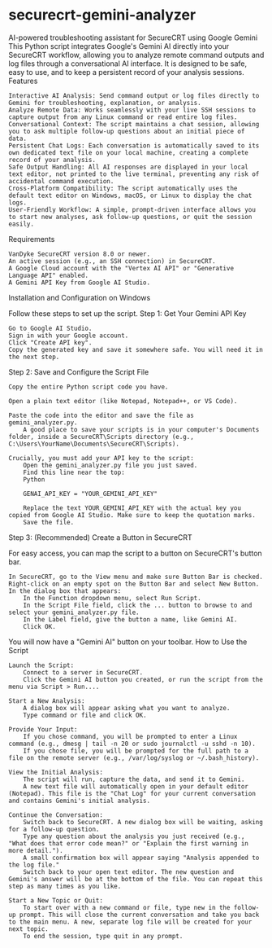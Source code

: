 # securecrt-gemini-analyzer
AI-powered troubleshooting assistant for SecureCRT using Google Gemini
This Python script integrates Google's Gemini AI directly into your SecureCRT workflow, allowing you to analyze remote command outputs and log files through a conversational AI interface. It is designed to be safe, easy to use, and to keep a persistent record of your analysis sessions.
Features

    Interactive AI Analysis: Send command output or log files directly to Gemini for troubleshooting, explanation, or analysis.
    Analyze Remote Data: Works seamlessly with your live SSH sessions to capture output from any Linux command or read entire log files.
    Conversational Context: The script maintains a chat session, allowing you to ask multiple follow-up questions about an initial piece of data.
    Persistent Chat Logs: Each conversation is automatically saved to its own dedicated text file on your local machine, creating a complete record of your analysis.
    Safe Output Handling: All AI responses are displayed in your local text editor, not printed to the live terminal, preventing any risk of accidental command execution.
    Cross-Platform Compatibility: The script automatically uses the default text editor on Windows, macOS, or Linux to display the chat logs.
    User-Friendly Workflow: A simple, prompt-driven interface allows you to start new analyses, ask follow-up questions, or quit the session easily.

Requirements

    VanDyke SecureCRT version 8.0 or newer.
    An active session (e.g., an SSH connection) in SecureCRT.
    A Google Cloud account with the "Vertex AI API" or "Generative Language API" enabled.
    A Gemini API Key from Google AI Studio.

Installation and Configuration on Windows

Follow these steps to set up the script.
Step 1: Get Your Gemini API Key

    Go to Google AI Studio.
    Sign in with your Google account.
    Click "Create API key".
    Copy the generated key and save it somewhere safe. You will need it in the next step.

Step 2: Save and Configure the Script File

    Copy the entire Python script code you have.

    Open a plain text editor (like Notepad, Notepad++, or VS Code).

    Paste the code into the editor and save the file as gemini_analyzer.py.
        A good place to save your scripts is in your computer's Documents folder, inside a SecureCRT\Scripts directory (e.g., C:\Users\YourName\Documents\SecureCRT\Scripts).

    Crucially, you must add your API key to the script:
        Open the gemini_analyzer.py file you just saved.
        Find this line near the top:
        Python

        GENAI_API_KEY = "YOUR_GEMINI_API_KEY"

        Replace the text YOUR_GEMINI_API_KEY with the actual key you copied from Google AI Studio. Make sure to keep the quotation marks.
        Save the file.

Step 3: (Recommended) Create a Button in SecureCRT

For easy access, you can map the script to a button on SecureCRT's button bar.

    In SecureCRT, go to the View menu and make sure Button Bar is checked.
    Right-click on an empty spot on the Button Bar and select New Button.
    In the dialog box that appears:
        In the Function dropdown menu, select Run Script.
        In the Script File field, click the ... button to browse to and select your gemini_analyzer.py file.
        In the Label field, give the button a name, like Gemini AI.
        Click OK.

You will now have a "Gemini AI" button on your toolbar.
How to Use the Script

    Launch the Script:
        Connect to a server in SecureCRT.
        Click the Gemini AI button you created, or run the script from the menu via Script > Run....

    Start a New Analysis:
        A dialog box will appear asking what you want to analyze.
        Type command or file and click OK.

    Provide Your Input:
        If you chose command, you will be prompted to enter a Linux command (e.g., dmesg | tail -n 20 or sudo journalctl -u sshd -n 10).
        If you chose file, you will be prompted for the full path to a file on the remote server (e.g., /var/log/syslog or ~/.bash_history).

    View the Initial Analysis:
        The script will run, capture the data, and send it to Gemini.
        A new text file will automatically open in your default editor (Notepad). This file is the "Chat Log" for your current conversation and contains Gemini's initial analysis.

    Continue the Conversation:
        Switch back to SecureCRT. A new dialog box will be waiting, asking for a follow-up question.
        Type any question about the analysis you just received (e.g., "What does that error code mean?" or "Explain the first warning in more detail.").
        A small confirmation box will appear saying "Analysis appended to the log file."
        Switch back to your open text editor. The new question and Gemini's answer will be at the bottom of the file. You can repeat this step as many times as you like.

    Start a New Topic or Quit:
        To start over with a new command or file, type new in the follow-up prompt. This will close the current conversation and take you back to the main menu. A new, separate log file will be created for your next topic.
        To end the session, type quit in any prompt.
